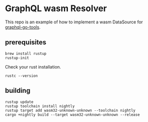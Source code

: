 # GraphQL wasm Resolver

This repo is an example of how to implement a wasm DataSource for [graphql-go-tools](https://github.com/jensneuse/graphql-go-tools).

## prerequisites

```shell script
brew install rustup
rustup-init
```

Check your rust installation.

```shell script
rustc --version
```

## building

```shell script
rustup update
rustup toolchain install nightly
rustup target add wasm32-unknown-unknown --toolchain nightly
cargo +nightly build --target wasm32-unknown-unknown --release
``` 